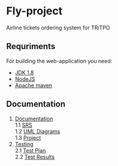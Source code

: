 # Fly-project
Airline tickets ordering system for TRiTPO
## Requriments
For building the web-application you need:

- [JDK 1.8](http://www.oracle.com/technetwork/java/javase/downloads/jdk8-downloads-2133151.html)
- [NodeJS](https://nodejs.org)
- [Apache maven](https://maven.apache.org/) 

## Documentation
1. [Documentation](https://github.com/MaximUlianov/Fly-project/tree/master/documentation) <br>
  1.1 [SRS](https://github.com/MaximUlianov/Fly-project/blob/master/documentation/SoftwareRequirmentsSpecification.md) <br>
  1.2 [UML Diagrams](https://github.com/MaximUlianov/Fly-project/tree/master/documentation/diagrams)<br>
  1.3 [Project](https://github.com/MaximUlianov/Fly-project/tree/master/project)<br>
2. [Testing](https://github.com/MaximUlianov/Fly-project/tree/master/testing)<br>
  2.1 [Test Plan](https://github.com/MaximUlianov/Fly-project/blob/master/testing/TestPlan.md)<br>
  2.2 [Test Results](https://github.com/MaximUlianov/Fly-project/blob/master/testing/TestResults.md)<br>
 
